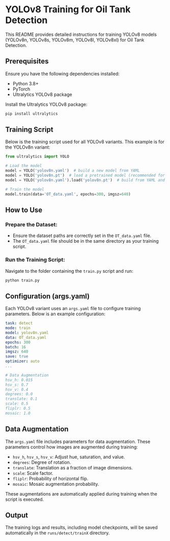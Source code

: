 # YOLOv8 Training for Oil Tank Detection

This README provides detailed instructions for training YOLOv8 models (YOLOv8n, YOLOv8s, YOLOv8m, YOLOv8l, YOLOv8xl) for Oil Tank Detection.

## Prerequisites

Ensure you have the following dependencies installed:

- Python 3.8+
- PyTorch
- Ultralytics YOLOv8 package

Install the Ultralytics YOLOv8 package:

```bash
pip install ultralytics 
```

## Training Script
Below is the training script used for all YOLOv8 variants. This example is for the YOLOv8n variant:

```python
from ultralytics import YOLO

# Load the model
model = YOLO('yolov8n.yaml')  # build a new model from YAML
model = YOLO('yolov8n.pt')  # load a pretrained model (recommended for training)
model = YOLO('yolov8n.yaml').load('yolov8n.pt')  # build from YAML and transfer weights

# Train the model
model.train(data='OT_data.yaml', epochs=300, imgsz=640)
```

## How to Use

### Prepare the Dataset:
- Ensure the dataset paths are correctly set in the `OT_data.yaml` file.
- The `OT_data.yaml` file should be in the same directory as your training script.

### Run the Training Script:
Navigate to the folder containing the `train.py` script and run:

```bash
python train.py
```
## Configuration (args.yaml)
Each YOLOv8 variant uses an `args.yaml` file to configure training parameters. Below is an example configuration:

```yaml
task: detect
mode: train
model: yolov8n.yaml
data: OT_data.yaml
epochs: 300
batch: 16
imgsz: 640
save: true
optimizer: auto
...

# Data Augmentation
hsv_h: 0.015
hsv_s: 0.7
hsv_v: 0.4
degrees: 0.0
translate: 0.1
scale: 0.5
fliplr: 0.5
mosaic: 1.0
```
## Data Augmentation
The `args.yaml` file includes parameters for data augmentation. These parameters control how images are augmented during training:

- `hsv_h`, `hsv_s`, `hsv_v`: Adjust hue, saturation, and value.
- `degrees`: Degree of rotation.
- `translate`: Translation as a fraction of image dimensions.
- `scale`: Scale factor.
- `fliplr`: Probability of horizontal flip.
- `mosaic`: Mosaic augmentation probability.

These augmentations are automatically applied during training when the script is executed.

## Output
The training logs and results, including model checkpoints, will be saved automatically in the `runs/detect/trainX` directory.
